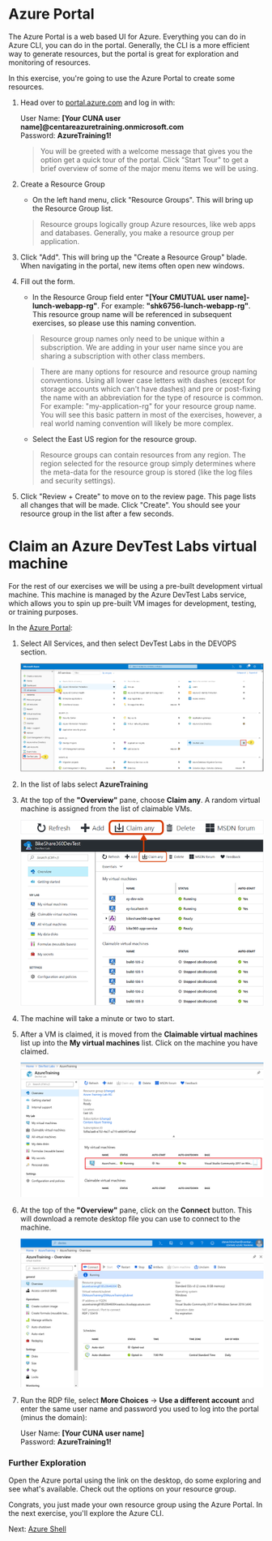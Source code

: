# Azure Portal

The Azure Portal is a web based UI for Azure. Everything you can do in Azure CLI, you can do in the portal. Generally, the CLI is a more efficient way to generate resources, but the portal is great for exploration and monitoring of resources.

In this exercise, you're going to use the Azure Portal to create some resources.

<!--
> If you haven't activated you MSDN Azure benefits yet, go to [my.visualstudio.com](https://my.visualstudio.com) and activate them.
-->

1. Head over to [portal.azure.com](https://portal.azure.com) and log in with:
    
    User Name: **[Your CUNA user name]@centareazuretraining.onmicrosoft.com**  
    Password: **AzureTraining1!**

    > You will be greeted with a welcome message that gives you the option get a quick tour of the portal. Click "Start Tour" to get a brief overview of some of the major menu items we will be using.

2. Create a Resource Group
    * On the left hand menu, click "Resource Groups". This will bring up the Resource Group list.

    > Resource groups logically group Azure resources, like web apps and databases. Generally, you make a resource group per application.

3. Click "Add". This will bring up the "Create a Resource Group" blade. When navigating in the portal, new items often open new windows.

4. Fill out the form.
    <!--    * Select the appropriate subscription. If you have an MSDN subscription, pick the Visual Studio subscription. If you are using the free $200 credits, select the Free Trial subscription.-->
    * In the Resource Group field enter **"[Your CMUTUAL user name]-lunch-webapp-rg"**. For example: **"shk6756-lunch-webapp-rg"**. This resource group name will be referenced in subsequent exercises, so please use this naming convention.
    > Resource group names only need to be unique within a subscription. We are adding in your user name since you are sharing a subscription with other class members.

    > There are many options for resource and resource group naming conventions. Using all lower case letters with dashes (except for storage accounts which can't have dashes) and pre or post-fixing the name with an abbreviation for the type of resource is common.  For example: "my-application-rg" for your resource group name. You will see this basic pattern in most of the exercises, however, a real world naming convention will likely be more complex.

    * Select the East US region for the resource group.

    > Resource groups can contain resources from any region.  The region selected for the resource group simply determines where the meta-data for the resource group is stored (like the log files and security settings).

5. Click "Review + Create" to move on to the review page. This page lists all changes that will be made. Click "Create". You should see your resource group in the list after a few seconds.

# Claim an Azure DevTest Labs virtual machine

For the rest of our exercises we will be using a pre-built development virtual machine. This machine is managed by the Azure DevTest Labs service, which allows you to spin up pre-built VM images for development, testing, or training purposes.

In the [Azure Portal](https://portal.azure.com):

1. Select All Services, and then select DevTest Labs in the DEVOPS section.

    ![Azure DevTest Labs](images/devtestlab-all-services-select.png)

2. In the list of labs select **AzureTraining**

3. At the top of the **"Overview"** pane, choose **Claim any**. A random virtual machine is assigned from the list of claimable VMs.

    ![Azure DevTest Labs](images/devtestlab-claim-any.png)

4. The machine will take a minute or two to start.

5. After a VM is claimed, it is moved from the **Claimable virtual machines** list up into the **My virtual machines** list.  Click on the machine you have claimed.

    ![Azure DevTest Labs](images/devtestlab-claim-myvms.png)

6. At the top of the **"Overview"** pane, click on the **Connect** button. This will download a remote desktop file you can use to connect to the machine.

    ![Azure DevTest Labs](images/devtestlab-claiming-vm-connect.png)

7. Run the RDP file, select **More Choices** -> **Use a different account** and enter the same user name and password you used to log into the portal (minus the domain):

    User Name: **[Your CUNA user name]**  
    Password: **AzureTraining1!**

### Further Exploration
Open the Azure portal using the link on the desktop, do some exploring and see what's available. Check out the options on your resource group.

Congrats, you just made your own resource group using the Azure Portal. In the next exercise, you'll explore the Azure CLI.

Next: [Azure Shell](02-azure-shell.md)
